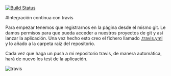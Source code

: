 [![Build Status](https://travis-ci.org/ignaciorecuerda/gestionpedidos_django.svg?branch=master)](https://travis-ci.org/ignaciorecuerda/gestionpedidos_django)

#Integración contínua con travis

Para empezar tenemos que registrarnos en la página desde el mismo git. Le damos permisos para que pueda acceder a nuestros proyectos de git y así lanzar la aplicación. Una vez hecho esto creo el fichero llamado [.travis.yml](https://github.com/ignaciorecuerda/gestionpedidos_django/blob/master/.travis.yml) y lo añado a la carpeta raiz del repositorio.

Cada vez que haga un push a mi repositorio travis, de manera automática, hará de nuevo los test de la aplicación.

![travis](https://www.dropbox.com/s/ewlkdvw65xhne5x/travis.png?dl=1)
